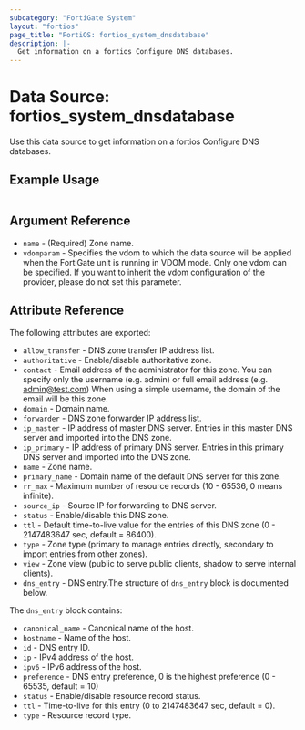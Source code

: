 ```yaml
---
subcategory: "FortiGate System"
layout: "fortios"
page_title: "FortiOS: fortios_system_dnsdatabase"
description: |-
  Get information on a fortios Configure DNS databases.
---
```


# Data Source: fortios_system_dnsdatabase
Use this data source to get information on a fortios Configure DNS databases.


## Example Usage

```hcl

```

## Argument Reference

* `name` - (Required) Zone name.
* `vdomparam` - Specifies the vdom to which the data source will be applied when the FortiGate unit is running in VDOM mode. Only one vdom can be specified. If you want to inherit the vdom configuration of the provider, please do not set this parameter.

## Attribute Reference

The following attributes are exported:

* `allow_transfer` - DNS zone transfer IP address list.
* `authoritative` - Enable/disable authoritative zone.
* `contact` - Email address of the administrator for this zone.
		You can specify only the username (e.g. admin) or full email address (e.g. admin@test.com) 
		When using a simple username, the domain of the email will be this zone.
* `domain` - Domain name.
* `forwarder` - DNS zone forwarder IP address list.
* `ip_master` - IP address of master DNS server. Entries in this master DNS server and imported into the DNS zone.
* `ip_primary` - IP address of primary DNS server. Entries in this primary DNS server and imported into the DNS zone.
* `name` - Zone name.
* `primary_name` - Domain name of the default DNS server for this zone.
* `rr_max` - Maximum number of resource records (10 - 65536, 0 means infinite).
* `source_ip` - Source IP for forwarding to DNS server.
* `status` - Enable/disable this DNS zone.
* `ttl` - Default time-to-live value for the entries of this DNS zone (0 - 2147483647 sec, default = 86400).
* `type` - Zone type (primary to manage entries directly, secondary to import entries from other zones).
* `view` - Zone view (public to serve public clients, shadow to serve internal clients).
* `dns_entry` - DNS entry.The structure of `dns_entry` block is documented below.

The `dns_entry` block contains:

* `canonical_name` - Canonical name of the host.
* `hostname` - Name of the host.
* `id` - DNS entry ID.
* `ip` - IPv4 address of the host.
* `ipv6` - IPv6 address of the host.
* `preference` - DNS entry preference, 0 is the highest preference (0 - 65535, default = 10)
* `status` - Enable/disable resource record status.
* `ttl` - Time-to-live for this entry (0 to 2147483647 sec, default = 0).
* `type` - Resource record type.
